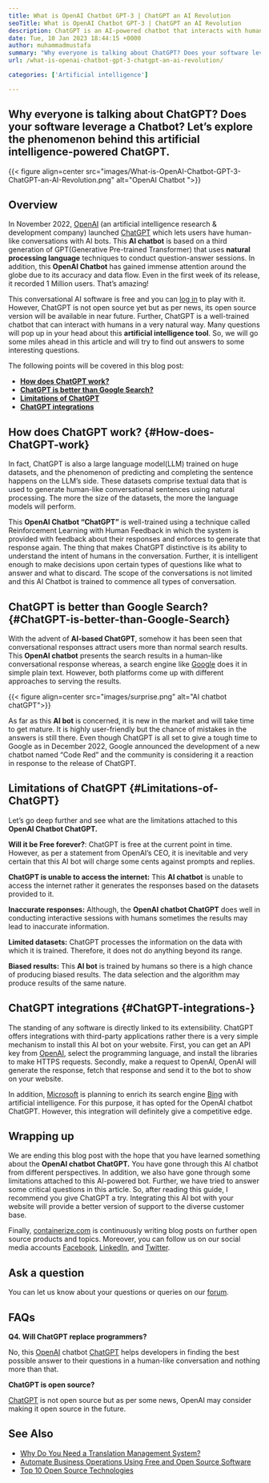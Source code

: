 ```yaml
---
title: What is OpenAI Chatbot GPT-3 | ChatGPT an AI Revolution
seoTitle: What is OpenAI Chatbot GPT-3 | ChatGPT an AI Revolution
description: ChatGPT is an AI-powered chatbot that interacts with humans in a natural way. This OpenAI Chatbot is based on language processing AI model called GPT-3.
date: Tue, 10 Jan 2023 18:44:15 +0000
author: muhammadmustafa
summary: "Why everyone is talking about ChatGPT? Does your software leverage a Chatbot? Let's explore the phenomenon behind this artificial intelligence-powered ChatGPT."
url: /what-is-openai-chatbot-gpt-3-chatgpt-an-ai-revolution/

categories: ['Artificial intelligence']

---
```

## Why everyone is talking about ChatGPT? Does your software leverage a Chatbot? Let’s explore the phenomenon behind this artificial intelligence-powered ChatGPT.

{{< figure align=center src="images/What-is-OpenAI-Chatbot-GPT-3-ChatGPT-an-AI-Revolution.png" alt="OpenAI Chatbot ">}}  

## Overview

In November 2022, [OpenAI][1] (an artificial intelligence research & development company) launched [ChatGPT][2] which lets users have human-like conversations with AI bots. This **AI chatbot** is based on a third generation of GPT(Generative Pre-trained Transformer) that uses **natural processing language** techniques to conduct question-answer sessions. In addition, this **OpenAI Chatbot** has gained immense attention around the globe due to its accuracy and data flow. Even in the first week of its release, it recorded 1 Million users. That’s amazing!

This conversational AI software is free and you can [log in][3] to play with it. However, ChatGPT is not open source yet but as per news, its open source version will be available in near future. Further, ChatGPT is a well-trained chatbot that can interact with humans in a very natural way. Many questions will pop up in your head about this **artificial intelligence tool**. So, we will go some miles ahead in this article and will try to find out answers to some interesting questions. 

The following points will be covered in this blog post:

  * **[How does ChatGPT work?][4]**
  * **[ChatGPT is better than Google Search?][5]**
  * **[Limitations of ChatGPT][6]**
  * **[ChatGPT integrations][7]**

## How does ChatGPT work? {#How-does-ChatGPT-work}

In fact, ChatGPT is also a large language model(LLM) trained on huge datasets, and the phenomenon of predicting and completing the sentence happens on the LLM’s side. These datasets comprise textual data that is used to generate human-like conversational sentences using natural processing. The more the size of the datasets, the more the language models will perform. 

This **OpenAI Chatbot “ChatGPT”** is well-trained using a technique called Reinforcement Learning with Human Feedback in which the system is provided with feedback about their responses and enforces to generate that response again. The thing that makes ChatGPT distinctive is its ability to understand the intent of humans in the conversation. Further, it is intelligent enough to make decisions upon certain types of questions like what to answer and what to discard. The scope of the conversations is not limited and this AI Chatbot is trained to commence all types of conversation.

## ChatGPT is better than Google Search? {#ChatGPT-is-better-than-Google-Search}

With the advent of **AI-based ChatGPT**, somehow it has been seen that conversational responses attract users more than normal search results. This **OpenAI chatbot** presents the search results in a human-like conversational response whereas, a search engine like [Google][8] does it in simple plain text. However, both platforms come up with different approaches to serving the results. 

{{< figure align=center src="images/surprise.png" alt="AI chatbot chatGPT">}}  

As far as this **AI bot** is concerned, it is new in the market and will take time to get mature. It is highly user-friendly but the chance of mistakes in the answers is still there. Even though ChatGPT is all set to give a tough time to Google as in December 2022, Google announced the development of a new chatbot named “Code Red” and the community is considering it a reaction in response to the release of ChatGPT. 

## Limitations of ChatGPT {#Limitations-of-ChatGPT}

Let’s go deep further and see what are the limitations attached to this **OpenAI Chatbot ChatGPT.** 

**Will it be Free forever?**: ChatGPT is free at the current point in time. However, as per a statement from OpenAI’s CEO, it is inevitable and very certain that this AI bot will charge some cents against prompts and replies. 

**ChatGPT is unable to access the internet:** This **AI chatbot** is unable to access the internet rather it generates the responses based on the datasets provided to it.

**Inaccurate responses:** Although, the **OpenAI chatbot ChatGPT** does well in conducting interactive sessions with humans sometimes the results may lead to inaccurate information. 

**Limited datasets:** ChatGPT processes the information on the data with which it is trained. Therefore, it does not do anything beyond its range. 

**Biased results:** This **AI bot** is trained by humans so there is a high chance of producing biased results. The data selection and the algorithm may produce results of the same nature.

## ChatGPT integrations  {#ChatGPT-integrations-}

The standing of any software is directly linked to its extensibility. ChatGPT offers integrations with third-party applications rather there is a very simple mechanism to install this AI bot on your website. First, you can get an API key from [OpenAI][1], select the programming language, and install the libraries to make HTTPS requests. Secondly, make a request to OpenAI, OpenAI will generate the response, fetch that response and send it to the bot to show on your website. 

In addition, [Microsoft][9] is planning to enrich its search engine [Bing][10] with artificial intelligence. For this purpose, it has opted for the OpenAI chatbot ChatGPT. However, this integration will definitely give a competitive edge. 

## Wrapping up

We are ending this blog post with the hope that you have learned something about the **OpenAI chatbot ChatGPT.** You have gone through this AI chatbot from different perspectives. In addition, we also have gone through some limitations attached to this AI-powered bot. Further, we have tried to answer some critical questions in this article. So, after reading this guide, I recommend you give ChatGPT a try. Integrating this AI bot with your website will provide a better version of support to the diverse customer base.

Finally, [containerize.com][11] is continuously writing blog posts on further open source products and topics. Moreover, you can follow us on our social media accounts [Facebook][12], [LinkedIn][13], and [Twitter][14].

## Ask a question

You can let us know about your questions or queries on our [forum][15].

## FAQs

**Q4. Will ChatGPT replace programmers?**

No, this [OpenAI][1] chatbot [ChatGPT][2] helps developers in finding the best possible answer to their questions in a human-like conversation and nothing more than that. 

**ChatGPT is open source?**

[ChatGPT][2] is not open source but as per some news, OpenAI may consider making it open source in the future.

## See Also

  * [Why Do You Need a Translation Management System?][16]
  * [Automate Business Operations Using Free and Open Source Software][17]
  * [Top 10 Open Source Technologies][18]

 [1]: https://openai.com/
 [2]: https://chat.openai.com/chat
 [3]: https://chat.openai.com/
 [4]: #How-does-ChatGPT-work
 [5]: #ChatGPT-is-better-than-Google-Search
 [6]: #Limitations-of-ChatGPT
 [7]: #ChatGPT-integrations-
 [8]: https://www.google.com/
 [9]: https://www.microsoft.com/en-pk
 [10]: https://www.bing.com/
 [11]: https://www.containerize.com/
 [12]: https://web.facebook.com/containerize
 [13]: https://www.linkedin.com/company/containerize/
 [14]: https://twitter.com/containerize_co
 [15]: https://forum.containerize.com/
 [16]: https://blog.containerize.com/software-development/why-do-you-need-a-translation-management-system/

 [17]: https://blog.containerize.com/blogging/automate-business-operations-using-open-source-software/

 [18]: https://blog.containerize.com/backup-and-sync-software/top-10-open-source-trending-technologies-of-2022/
